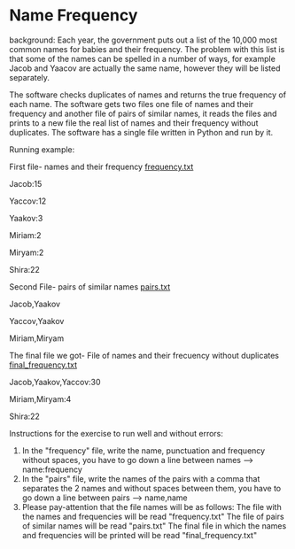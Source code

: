 # Name Frequency
background:
Each year, the government puts out a list of the 10,000 most common names for babies and their frequency. The problem with this list is that some of the names can be spelled in a number of ways, for example Jacob and Yaacov are actually the same name, however they will be listed separately.

The software checks duplicates of names and returns the true frequency of each name.
The software gets two files one file of names and their frequency and another file of pairs of similar names, it reads the files and prints to a new file the real list of names and their frequency without duplicates.
The software has a single file written in Python and run by it.

Running example:

First file- names and their frequency
[frequency.txt](https://github.com/ayala6521/HomeTest/files/7919091/frequency.txt)

Jacob:15

Yaccov:12

Yaakov:3

Miriam:2

Miryam:2

Shira:22


Second File- pairs of similar names
[pairs.txt](https://github.com/ayala6521/HomeTest/files/7919092/pairs.txt)

Jacob,Yaakov

Yaccov,Yaakov

Miriam,Miryam



The final file we got- File of names and their frecuency without duplicates
[final_frequency.txt](https://github.com/ayala6521/HomeTest/files/7919093/final_frequency.txt)

Jacob,Yaakov,Yaccov:30

Miriam,Miryam:4

Shira:22




Instructions for the exercise to run well and without errors:
1. In the "frequency" file, write the name, punctuation and frequency without spaces, you have to go down a line between names --> name:frequency
2. In the "pairs" file, write the names of the pairs with a comma that separates the 2 names and without spaces between them, you have to go down a line between pairs --> name,name
3. Please pay-attention that the file names will be as follows:
   The file with the names and frequencies will be read "frequency.txt"
   The file of pairs of similar names will be read "pairs.txt"
   The final file in which the names and frequencies will be printed will be read "final_frequency.txt"
